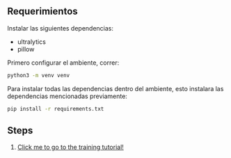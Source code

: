 ## Requerimientos

Instalar las siguientes dependencias:

-   ultralytics
-   pillow

Primero configurar el ambiente, correr:

```bash
python3 -m venv venv

```

Para instalar todas las dependencias dentro del ambiente, esto instalara las dependencias mencionadas previamente:

```bash
pip install -r requirements.txt

```

## Steps

1. [Click me to go to the training tutorial!](https://github.com/luiggy-mamani-jalafund/DegreeProjectPOCs/blob/main/DocDetection/data_trainer.ipynb)
